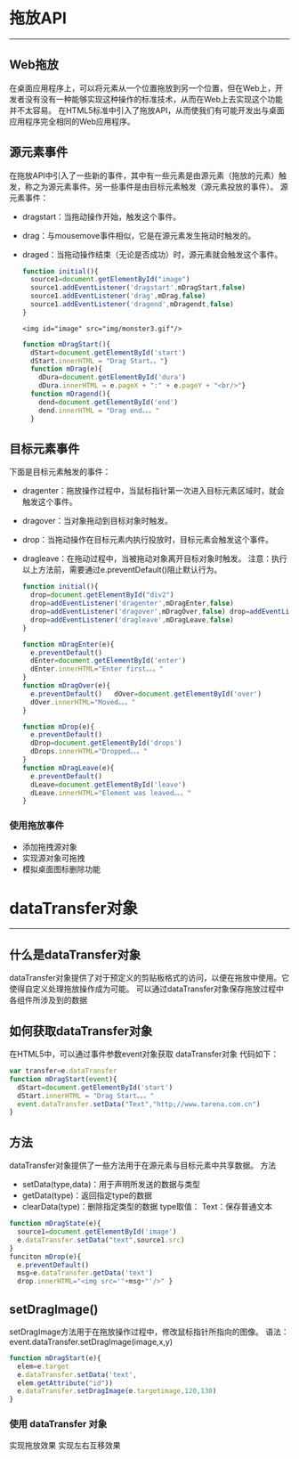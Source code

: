 # 拖放API

---

## Web拖放

在桌面应用程序上，可以将元素从一个位置拖放到另一个位置，但在Web上，开发者没有没有一种能够实现这种操作的标准技术，从而在Web上去实现这个功能并不太容易。
在HTML5标准中引入了拖放API，从而使我们有可能开发出与桌面应用程序完全相同的Web应用程序。

## 源元素事件

在拖放API中引入了一些新的事件，其中有一些元素是由源元素（拖放的元素）触发，称之为源元素事件。另一些事件是由目标元素触发（源元素投放的事件）。
源元素事件：

* dragstart：当拖动操作开始，触发这个事件。
* drag：与mousemove事件相似，它是在源元素发生拖动时触发的。
* draged：当拖动操作结束（无论是否成功）时，源元素就会触发这个事件。

  ```js
  function initial(){
    source1=document.getElementById("image")
    source1.addEventListener('dragstart',mDragStart,false)
    source1.addEventListener('drag',mDrag,false)
    source1.addEventListener('dragend',mDragendt,false)
  }
  ```

  `<img id="image" src="img/monster3.gif"/>`

  ```js  
  function mDragStart(){
    dStart=document.getElementById('start')
    dStart.innerHTML = "Drag Start。。"}
    function mDrag(e){
      dDura=document.getElementById('dura')
      dDura.innerHTML = e.pageX + ":" + e.pageY + "<br/>"}
    function mDragend(){
      dend=document.getElementById('end')
      dend.innerHTML = "Drag end。。。"
    }
  ```

## 目标元素事件

下面是目标元素触发的事件：

* dragenter：拖放操作过程中，当鼠标指针第一次进入目标元素区域时，就会触发这个事件。
* dragover：当对象拖动到目标对象时触发。
* drop：当拖动操作在目标元素内执行投放时，目标元素会触发这个事件。
* dragleave：在拖动过程中，当被拖动对象离开目标对象时触发。
  注意：执行以上方法前，需要通过e.preventDefault()阻止默认行为。

  ```js
  function initial(){
    drop=document.getElementById("div2")
    drop=addEventListener('dragenter',mDragEnter,false)
    drop=addEventListener('dragover',mDragOver,false) drop=addEventListener('drop',mDrop,false)
    drop=addEventListener('dragleave',mDragLeave,false)
  }
  ```

  ```js  
  function mDragEnter(e){
    e.preventDefault()
    dEnter=document.getElementById('enter')
    dEnter.innerHTML="Enter first。。。"
  }
  function mDragOver(e){
    e.preventDefault()   dOver=document.getElementById('over')
    dOver.innerHTML="Moved。。。"
  }
  ```

  ```js
  function mDrop(e){
    e.preventDefault()
    dDrop=document.getElementById('drops')
    dDrops.innerHTML="Dropped。。。"
  }
  function mDragLeave(e){
    e.preventDefault()
    dLeave=document.getElementById('leave')
    dLeave.innerHTML="Element was leaved。。。"
  }
  ```

### 使用拖放事件

* 添加拖拽源对象
* 实现源对象可拖拽
* 模拟桌面图标删除功能
  
# dataTransfer对象

---

## 什么是dataTransfer对象

dataTransfer对象提供了对于预定义的剪贴板格式的访问，以便在拖放中使用。它使得自定义处理拖放操作成为可能。
可以通过dataTransfer对象保存拖放过程中各组件所涉及到的数据

## 如何获取dataTransfer对象

在HTML5中，可以通过事件参数event对象获取 dataTransfer对象
代码如下：

  ```js
  var transfer=e.dataTransfer
  function mDragStart(event){
    dStart=document.getElementById('start')
    dStart.innerHTML = "Drag Start。。。"
    event.dataTransfer.setData("Text","http;//www.tarena.com.cn")
  }
  ```

## 方法

dataTransfer对象提供了一些方法用于在源元素与目标元素中共享数据。
方法

* setData(type,data)：用于声明所发送的数据与类型
* getData(type)：返回指定type的数据
* clearData(type)：删除指定类型的数据
  type取值：
  Text：保存普通文本

```js
function mDragState(e){
  source1=document.getElementById('image')
  e.dataTransfer.setData("text",source1.src)
}
funciton mDrop(e){
  e.preventDefault()
  msg=e.dataTransfer.getData('text')
  drop.innerHTML="<img src='"+msg+"'/>" }
```

## setDragImage()

setDragImage方法用于在拖放操作过程中，修改鼠标指针所指向的图像。
语法：
event.dataTransfer.setDragImage(image,x,y)

  ```js
  function mDragStart(e){
    elem=e.target
    e.dataTransfer.setData('text',
    elem.getAttribute("id"))
    e.dataTransfer.setDragImage(e.targetimage,120,130)
  }
  ```  

### 使用 dataTransfer 对象

实现拖放效果
实现左右互移效果